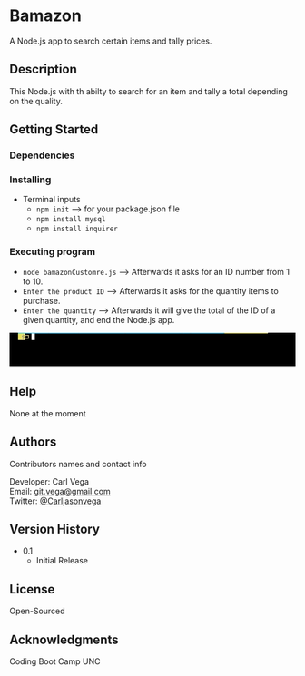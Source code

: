# Bamazon

A Node.js app to search certain items and tally prices.

## Description

This Node.js with th abilty to search for an item and tally a total depending on the quality.

## Getting Started

### Dependencies

### Installing

- Terminal inputs
  - `npm init` --> for your package.json file
  - `npm install mysql`
  - `npm install inquirer`

### Executing program

- `node bamazonCustomre.js` --> Afterwards it asks for an ID number from 1 to 10.
- `Enter the product ID` --> Afterwards it asks for the quantity items to purchase.
- `Enter the quantity` --> Afterwards it will give the total of the ID of a given quantity, and end the Node.js app.

![Bamazon](images/Bamazon.gif)

## Help

None at the moment

## Authors

Contributors names and contact info

Developer: Carl Vega  
Email: git.vega@gmail.com  
Twitter: [@Carljasonvega](https://twitter.com/Carljasonvega)

## Version History

- 0.1
  - Initial Release

## License

Open-Sourced

## Acknowledgments

Coding Boot Camp UNC
